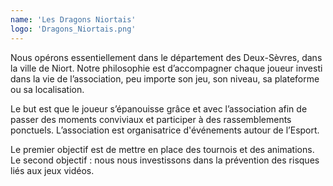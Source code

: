 ```yaml
---
name: 'Les Dragons Niortais'
logo: 'Dragons_Niortais.png'
---
```


Nous opérons essentiellement dans le département des Deux-Sèvres, dans la ville de Niort. Notre philosophie est d’accompagner chaque joueur investi dans la vie de l’association, peu importe son jeu, son niveau, sa plateforme ou sa localisation.

Le but est que le joueur s’épanouisse grâce et avec l’association afin de passer des moments conviviaux et participer à des rassemblements ponctuels. L’association est organisatrice d'événements autour de l’Esport.

Le premier objectif est de mettre en place des tournois et des animations. Le second objectif : nous nous investissons dans la prévention des risques liés aux jeux vidéos.
